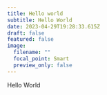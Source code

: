 ```yaml
---
title: Hello world
subtitle: Hello World
date: 2023-04-29T19:28:33.615Z
draft: false
featured: false
image:
  filename: ""
  focal_point: Smart
  preview_only: false
---
```

H﻿ello World